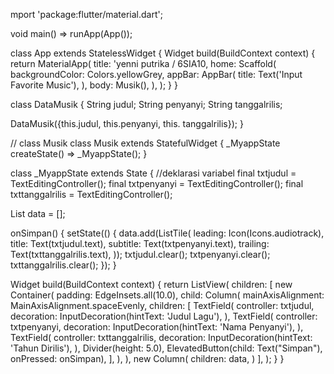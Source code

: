 mport 'package:flutter/material.dart';

void main() => runApp(App());

class App extends StatelessWidget {
  Widget build(BuildContext context) {
    return MaterialApp(
      title: 'yenni putrika / 6SIA10,
      home: Scaffold( backgroundColor: Colors.yellowGrey,
        appBar: AppBar( 
          title: Text('Input Favorite Music'),
        ),
        body: Musik(),
      ),
    );
  }
}

class DataMusik {
  String judul;
  String penyanyi;
  String tanggalrilis;

  DataMusik({this.judul, this.penyanyi, this. tanggalrilis});
}

// class Musik
class Musik extends StatefulWidget {
  _MyappState createState() => _MyappState();
}

class _MyappState extends State<Musik> {
  //deklarasi variabel
  final txtjudul = TextEditingController();
  final txtpenyanyi = TextEditingController();
  final txttanggalrilis = TextEditingController();

  List<Widget> data = [];

  onSimpan() {
    setState(() {
      data.add(ListTile(
        leading: Icon(Icons.audiotrack),
        title: Text(txtjudul.text),
        subtitle: Text(txtpenyanyi.text),
        trailing: Text(txttanggalrilis.text),
      ));
      txtjudul.clear();
      txtpenyanyi.clear();
      txttanggalrilis.clear();
    });
  }

  Widget build(BuildContext context) {
    return ListView(
      children: <Widget>[
        new Container(
          padding: EdgeInsets.all(10.0),
          child: Column(
            mainAxisAlignment: MainAxisAlignment.spaceEvenly,
            children: <Widget>[
              TextField(
                controller: txtjudul,
                decoration: InputDecoration(hintText: 'Judul Lagu'),
              ),
              TextField(
                controller: txtpenyanyi,
                decoration: InputDecoration(hintText: 'Nama Penyanyi'),
              ),
              TextField(
                controller: txttanggalrilis,
                decoration: InputDecoration(hintText: 'Tahun Dirilis'),
              ),
              Divider(height: 5.0),
              ElevatedButton(child: Text("Simpan"), onPressed: onSimpan),
            ],
          ),
        ),
        new Column(
          children: data,
        )
      ],
    );
  }
}
